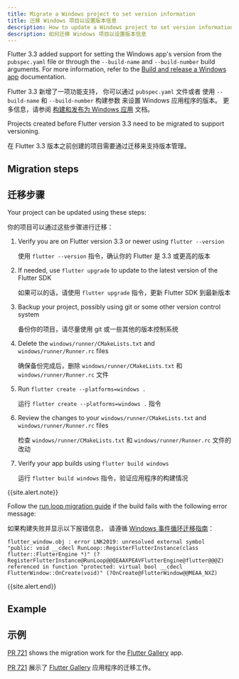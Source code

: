 ```yaml
---
title: Migrate a Windows project to set version information
title: 迁移 Windows 项目以设置版本信息
description: How to update a Windows project to set version information
description: 如何迁移 Windows 项目以设置版本信息
---
```


Flutter 3.3 added support for setting the Windows app's version from
the `pubspec.yaml` file or through the `--build-name` and `--build-number`
build arguments. For more information, refer to the
[Build and release a Windows app][] documentation.

Flutter 3.3 新增了一项功能支持，
你可以通过 `pubspec.yaml` 文件或者
使用 `--build-name` 和 `--build-number` 构建参数
来设置 Windows 应用程序的版本。
更多信息，请参阅 [构建和发布为 Windows 应用][Build and release a Windows app] 文档。

Projects created before Flutter version 3.3 need to be migrated
to support versioning.

在 Flutter 3.3 版本之前创建的项目需要通过迁移来支持版本管理。

## Migration steps

## 迁移步骤

Your project can be updated using these steps:

你的项目可以通过这些步骤进行迁移：

1. Verify you are on Flutter version 3.3 or newer using `flutter --version`

   使用 `flutter --version` 指令，确认你的 Flutter 是 3.3 或更高的版本

2. If needed, use `flutter upgrade` to update to the latest version of the
   Flutter SDK

   如果可以的话，请使用 `flutter upgrade` 指令，更新 Flutter SDK 到最新版本

3. Backup your project, possibly using git or some other version control system

   备份你的项目，请尽量使用 git 或一些其他的版本控制系统

4. Delete the `windows/runner/CMakeLists.txt` and `windows/runner/Runner.rc`
   files

   确保备份完成后，删除 `windows/runner/CMakeLists.txt` 和 `windows/runner/Runner.rc` 文件

5. Run `flutter create --platforms=windows .`

   运行 `flutter create --platforms=windows .` 指令

6. Review the changes to your `windows/runner/CMakeLists.txt` and
   `windows/runner/Runner.rc` files

   检查 `windows/runner/CMakeLists.txt` 和 `windows/runner/Runner.rc` 文件的改动

7. Verify your app builds using `flutter build windows`

   运行 `flutter build windows` 指令，验证应用程序的构建情况


{{site.alert.note}}

  Follow the [run loop migration guide][] if the build fails
  with the following error message:

  如果构建失败并显示以下报错信息，
  请遵循 [Windows 事件循环迁移指南][run loop migration guide]：

  ```
  flutter_window.obj : error LNK2019: unresolved external symbol "public: void __cdecl RunLoop::RegisterFlutterInstance(class flutter::FlutterEngine *)" (?RegisterFlutterInstance@RunLoop@@QEAAXPEAVFlutterEngine@flutter@@@Z) referenced in function "protected: virtual bool __cdecl FlutterWindow::OnCreate(void)" (?OnCreate@FlutterWindow@@MEAA_NXZ)
  ```

{{site.alert.end}}

## Example

## 示例

[PR 721][] shows the migration work for the
[Flutter Gallery][] app.

[PR 721][] 展示了 [Flutter Gallery][] 应用程序的迁移工作。

[Build and release a Windows app]: {{site.url}}/deployment/windows#updating-the-apps-version-number
[run loop migration guide]: {{site.url}}/platform-integration/windows/run-loop-migration
[PR 721]: {{site.github}}/flutter/gallery/pull/721/files
[Flutter Gallery]: https://gallery.flutter.dev/